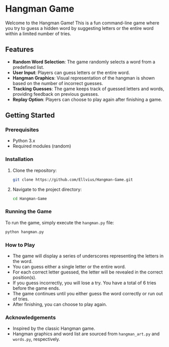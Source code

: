 # Hangman Game

Welcome to the Hangman Game! This is a fun command-line game where you try to guess a hidden word by suggesting letters or the entire word within a limited number of tries.

## Features

- **Random Word Selection**: The game randomly selects a word from a predefined list.
- **User Input**: Players can guess letters or the entire word.
- **Hangman Graphics**: Visual representation of the hangman is shown based on the number of incorrect guesses.
- **Tracking Guesses**: The game keeps track of guessed letters and words, providing feedback on previous guesses.
- **Replay Option**: Players can choose to play again after finishing a game.

## Getting Started

### Prerequisites

- Python 3.x
- Required modules (random)

### Installation

1. Clone the repository:
   ```bash
   git clone https://github.com/Ellvius/Hangman-Game.git
   ```

2. Navigate to the project directory:
    ```bash
    cd Hangman-Game
    ```

### Running the Game

To run the game, simply execute the `hangman.py` file:

```bash
python hangman.py
```

### How to Play

- The game will display a series of underscores representing the letters in the word.
- You can guess either a single letter or the entire word.
- For each correct letter guessed, the letter will be revealed in the correct position(s).
- If you guess incorrectly, you will lose a try. You have a total of 6 tries before the game ends.
- The game continues until you either guess the word correctly or run out of tries.
- After finishing, you can choose to play again.

### Acknowledgements

- Inspired by the classic Hangman game.
- Hangman graphics and word list are sourced from `hangman_art.py` and `words.py`, respectively.
